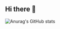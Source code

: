 ## Hi there 👋

![Anurag's GitHub stats](https://github-readme-stats-nine-fawn-75.vercel.app/api?username=Salai-Kowshikan&show=reviews,discussions_started,discussions_answered,prs_merged,prs_merged_percentage&show_icons=true)
<!--
**Salai-Kowshikan/Salai-Kowshikan** is a ✨ _special_ ✨ repository because its `README.md` (this file) appears on your GitHub profile.

Here are some ideas to get you started:

- 🔭 I’m currently working on ...
- 🌱 I’m currently learning ...
- 👯 I’m looking to collaborate on ...
- 🤔 I’m looking for help with ...
- 💬 Ask me about ...
- 📫 How to reach me: ...
- 😄 Pronouns: ...
- ⚡ Fun fact: ...
-->

